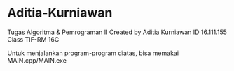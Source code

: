 # Aditia-Kurniawan
Tugas Algoritma & Pemrograman II
Created by Aditia Kurniawan
ID 16.111.155
Class TIF-RM 16C

Untuk menjalankan program-program diatas, bisa memakai MAIN.cpp/MAIN.exe
